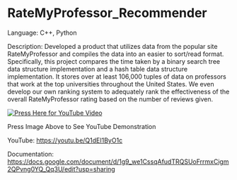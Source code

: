 # RateMyProfessor_Recommender
Language: C++, Python

Description: Developed a product that utilizes data from the popular site RateMyProfessor and compiles the data into an easier to sort/read format. Specifically, this project compares the time taken by a binary search tree data structure implementation and a hash table data structure implementation. It stores over at least 106,000 tuples of data on professors that work at the top universities throughout the United States. We even develop our own ranking system to adequately rank the effectiveness of the overall RateMyProfessor rating based on the number of reviews given.

[![Press Here for YouTube Video](https://img.youtube.com/vi/Q1dEI1ByO1c/0.jpg)](https://youtu.be/Q1dEI1ByO1c)

Press Image Above to See YouTube Demonstration

YouTube: https://youtu.be/Q1dEI1ByO1c

Documentation: https://docs.google.com/document/d/1g9_we1CssqAfudTRQSUoFrrmxCigm2QPvng0YQ_Qq3U/edit?usp=sharing
